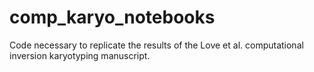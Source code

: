 # comp_karyo_notebooks
Code necessary to replicate the results of the Love et al. computational inversion karyotyping manuscript.
